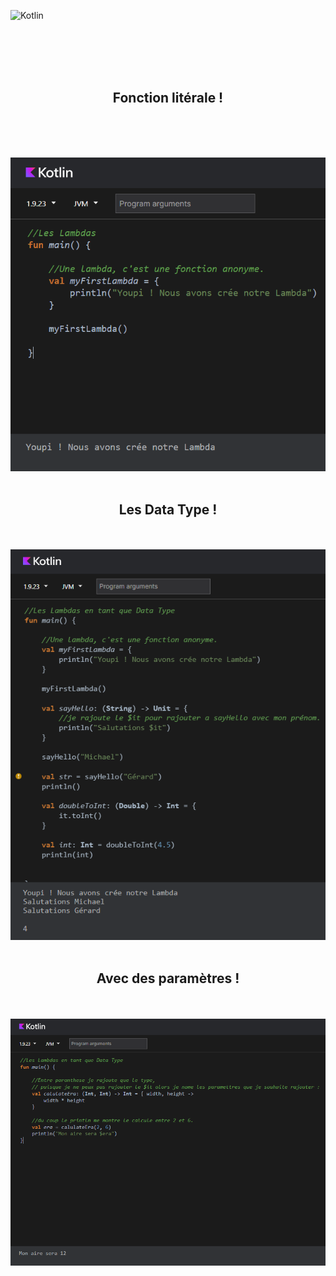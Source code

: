 ![Kotlin](https://img.shields.io/badge/kotlin-%237F52FF.svg?style=for-the-badge&logo=kotlin&logoColor=white)


<br><br><br><br>


<div align="center">
        <h2>Fonction litérale !</h2><br><br>
        <p></p><br>
        <img src="./lambda.png">
</div>

<br>

<div align="center">
        <h2>Les Data Type !</h2><br><br>
        <img src="./lambdasdata.png">
</div>

<br>

<div align="center">
        <h2>Avec des paramètres !</h2><br><br>
        <img src="./lambdasparamettre.png">
</div>






